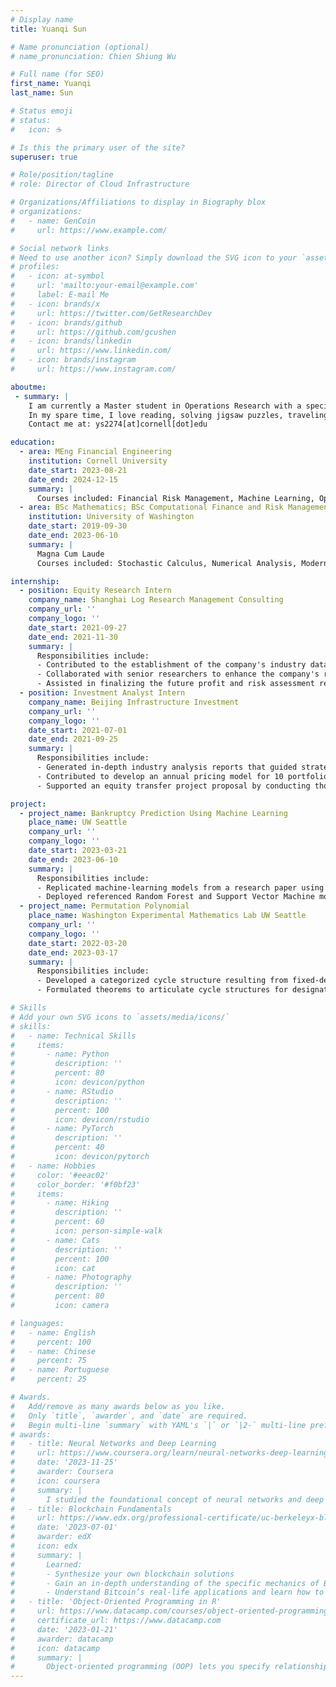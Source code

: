```yaml
---
# Display name
title: Yuanqi Sun

# Name pronunciation (optional)
# name_pronunciation: Chien Shiung Wu

# Full name (for SEO)
first_name: Yuanqi
last_name: Sun

# Status emoji
# status:
#   icon: ☕️

# Is this the primary user of the site?
superuser: true

# Role/position/tagline
# role: Director of Cloud Infrastructure

# Organizations/Affiliations to display in Biography blox
# organizations:
#   - name: GenCoin
#     url: https://www.example.com/

# Social network links
# Need to use another icon? Simply download the SVG icon to your `assets/media/icons/` folder.
# profiles:
#   - icon: at-symbol
#     url: 'mailto:your-email@example.com'
#     label: E-mail Me
#   - icon: brands/x
#     url: https://twitter.com/GetResearchDev
#   - icon: brands/github
#     url: https://github.com/gcushen
#   - icon: brands/linkedin
#     url: https://www.linkedin.com/
#   - icon: brands/instagram
#     url: https://www.instagram.com/

aboutme:
 - summary: |
    I am currently a Master student in Operations Research with a specialization of Financial Engineering at Cornell University. Before coming to Cornell, I completed my BSc in Mathematics and BSc in Computational Finance and Risk Management at the University of Washington. My passion lies in using quantitative methods to solve complex problems, and I have a strong foundation in statistical analysis, machine learning, and financial risk management with several practical experiences. 
    In my spare time, I love reading, solving jigsaw puzzles, traveling, and gaming. 
    Contact me at: ys2274[at]cornell[dot]edu

education:
  - area: MEng Financial Engineering
    institution: Cornell University
    date_start: 2023-08-21
    date_end: 2024-12-15
    summary: |
      Courses included: Financial Risk Management, Machine Learning, Optimization, Big Data Technologies, Time Series Analysis.
  - area: BSc Mathematics; BSc Computational Finance and Risk Management
    institution: University of Washington
    date_start: 2019-09-30
    date_end: 2023-06-10
    summary: |
      Magna Cum Laude
      Courses included: Stochastic Calculus, Numerical Analysis, Modern Algebra, Combinatorics. 

internship:
  - position: Equity Research Intern
    company_name: Shanghai Log Research Management Consulting
    company_url: ''
    company_logo: ''
    date_start: 2021-09-27
    date_end: 2021-11-30
    summary: |
      Responsibilities include:
      - Contributed to the establishment of the company's industry database by gathering historical sales data from the top 6 electric vehicle companies in China. Employed Excel and Python for effective data management and visualization.
      - Collaborated with senior researchers to enhance the company's revenue and net profit forecasting models through the application of time series analysis and regression methods using the R programming language.
      - Assisted in finalizing the future profit and risk assessment reports for the six prominent companies and the forthcoming revenue report for their battery supplier, Contemporary Amperex Technology Co. Ltd.
  - position: Investment Analyst Intern
    company_name: Beijing Infrastructure Investment
    company_url: ''
    company_logo: ''
    date_start: 2021-07-01
    date_end: 2021-09-25
    summary: |
      Responsibilities include:
      - Generated in-depth industry analysis reports that guided strategic investment decisions for the expansion of Beijing's metro system. Provided valuable insights into market trends, competitive dynamics, and growth forecasts.
      - Contributed to develop an annual pricing model for 10 portfolio companies, enabling data-driven assessments of their financial performance and growth prospects.
      - Supported an equity transfer project proposal by conducting thorough industry background analyses. Offered sales data insights that contributed to the evaluation and negotiation of investment terms and conditions.

project:
  - project_name: Bankruptcy Prediction Using Machine Learning
    place_name: UW Seattle
    company_url: ''
    company_logo: ''
    date_start: 2023-03-21
    date_end: 2023-06-10
    summary: |
      Responsibilities include:
      - Replicated machine-learning models from a research paper using Python, focusing on forecasting bankruptcy using financial indicators.
      - Deployed referenced Random Forest and Support Vector Machine models for bankruptcy prediction, conducting a comparative analysis of their performances through AUC scores. Achieved a notably high AUC score, consistent with the referenced research, particularly with the Random Forest method on the test set.
  - project_name: Permutation Polynomial
    place_name: Washington Experimental Mathematics Lab UW Seattle
    company_url: ''
    company_logo: ''
    date_start: 2022-03-20
    date_end: 2023-03-17
    summary: |
      Responsibilities include:
      - Developed a categorized cycle structure resulting from fixed-degree linear and monomial permutation polynomials.
      - Formulated theorems to articulate cycle structures for designated linear and monomial permutation polynomials,incorporating algorithms to facilitate calculations; constructed MATLAB functions to implement these algorithms.

# Skills
# Add your own SVG icons to `assets/media/icons/`
# skills:
#   - name: Technical Skills
#     items:
#       - name: Python
#         description: ''
#         percent: 80
#         icon: devicon/python
#       - name: RStudio
#         description: ''
#         percent: 100
#         icon: devicon/rstudio
#       - name: PyTorch
#         description: ''
#         percent: 40
#         icon: devicon/pytorch
#   - name: Hobbies
#     color: '#eeac02'
#     color_border: '#f0bf23'
#     items:
#       - name: Hiking
#         description: ''
#         percent: 60
#         icon: person-simple-walk
#       - name: Cats
#         description: ''
#         percent: 100
#         icon: cat
#       - name: Photography
#         description: ''
#         percent: 80
#         icon: camera

# languages:
#   - name: English
#     percent: 100
#   - name: Chinese
#     percent: 75
#   - name: Portuguese
#     percent: 25

# Awards.
#   Add/remove as many awards below as you like.
#   Only `title`, `awarder`, and `date` are required.
#   Begin multi-line `summary` with YAML's `|` or `|2-` multi-line prefix and indent 2 spaces below.
# awards:
#   - title: Neural Networks and Deep Learning
#     url: https://www.coursera.org/learn/neural-networks-deep-learning
#     date: '2023-11-25'
#     awarder: Coursera
#     icon: coursera
#     summary: |
#       I studied the foundational concept of neural networks and deep learning. By the end, I was familiar with the significant technological trends driving the rise of deep learning; build, train, and apply fully connected deep neural networks; implement efficient (vectorized) neural networks; identify key parameters in a neural network’s architecture; and apply deep learning to your own applications.
#   - title: Blockchain Fundamentals
#     url: https://www.edx.org/professional-certificate/uc-berkeleyx-blockchain-fundamentals
#     date: '2023-07-01'
#     awarder: edX
#     icon: edx
#     summary: |
#       Learned:
#       - Synthesize your own blockchain solutions
#       - Gain an in-depth understanding of the specific mechanics of Bitcoin
#       - Understand Bitcoin’s real-life applications and learn how to attack and destroy Bitcoin, Ethereum, smart contracts and Dapps, and alternatives to Bitcoin’s Proof-of-Work consensus algorithm
#   - title: 'Object-Oriented Programming in R'
#     url: https://www.datacamp.com/courses/object-oriented-programming-with-s3-and-r6-in-r
#     certificate_url: https://www.datacamp.com
#     date: '2023-01-21'
#     awarder: datacamp
#     icon: datacamp
#     summary: |
#       Object-oriented programming (OOP) lets you specify relationships between functions and the objects that they can act on, helping you manage complexity in your code. This is an intermediate level course, providing an introduction to OOP, using the S3 and R6 systems. S3 is a great day-to-day R programming tool that simplifies some of the functions that you write. R6 is especially useful for industry-specific analyses, working with web APIs, and building GUIs.
---
```

